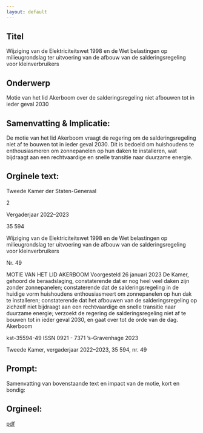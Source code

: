 ```yaml
---
layout: default
---
```

## Titel
Wijziging van de Elektriciteitswet 1998 en de Wet belastingen op milieugrondslag ter uitvoering van de afbouw van de salderingsregeling voor kleinverbruikers
## Onderwerp
Motie van het lid Akerboom over de salderingsregeling niet afbouwen tot in ieder geval 2030
## Samenvatting & Implicatie:

De motie van het lid Akerboom vraagt de regering om de salderingsregeling niet af te bouwen tot in ieder geval 2030. Dit is bedoeld om huishoudens te enthousiasmeren om zonnepanelen op hun daken te installeren, wat bijdraagt aan een rechtvaardige en snelle transitie naar duurzame energie.
## Orginele text:


Tweede Kamer der Staten-Generaal

2

Vergaderjaar 2022–2023

35 594

Wijziging van de Elektriciteitswet 1998 en de
Wet belastingen op milieugrondslag ter
uitvoering van de afbouw van de
salderingsregeling voor kleinverbruikers

Nr. 49

MOTIE VAN HET LID AKERBOOM
Voorgesteld 26 januari 2023
De Kamer,
gehoord de beraadslaging,
constaterende dat er nog heel veel daken zijn zonder zonnepanelen;
constaterende dat de salderingsregeling in de huidige vorm huishoudens
enthousiasmeert om zonnepanelen op hun dak te installeren;
constaterende dat het afbouwen van de salderingsregeling op zichzelf niet
bijdraagt aan een rechtvaardige en snelle transitie naar duurzame energie;
verzoekt de regering de salderingsregeling niet af te bouwen tot in ieder
geval 2030,
en gaat over tot de orde van de dag.
Akerboom

kst-35594-49
ISSN 0921 - 7371
’s-Gravenhage 2023

Tweede Kamer, vergaderjaar 2022–2023, 35 594, nr. 49


## Prompt:
Samenvatting van bovenstaande text en impact van de motie, kort en bondig:

## Orgineel:
[pdf](https://gegevensmagazijn.tweedekamer.nl/OData/v4/2.0/Document(3fa23520-a5d1-4453-ac1f-72ba6a949ef0)/resource)
